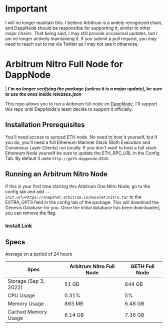 # Important
I will no longer maintain this. I believe Arbitrum is a widely recognized chain, and DappNode should be responsible for supporting it, similar to other major chains. That being said, I may still provide occasional updates, but I am no longer actively maintaining it. If you submit a pull request, you may need to reach out to me via Twitter as I may not see it otherwise.

# Arbitrum Nitro Full Node for DappNode
| ***I'm no longer verifying the package (unless it is a major update), be sure to use the ones inside releases.json***

This repo allows you to run a Aribtrum full node on [DappNode](https://twitter.com/dappnode). I'll support this repo until DappNode's team decide to support it officially. 

## Installation Prerequisites

You'll need access to synced ETH node. No need to host it yourself, but if you do, you'll need a full Ethereum Mainnet Stack (Both Execution and Consensus Layer Clients) run locally.
If you don't want to host a full stack Ethereum Node yourself be sure to update the ETH_RPC_URL in the Config Tab. By default it uses `http://geth.dappnode:8545`.

## Running an Arbitrum Nitro Node

If this is your first time starting this Arbitrum One Nitro Node, go to the config tab and add `--init.url=https://snapshot.arbitrum.io/mainnet/nitro.tar` to the EXTRA_OPTS field in the config tab of the package.
This will download the Genesis Database for you.
Once the initial database has been downloaded, you can remove the flag.

### [Install Link](http://my.dappnode/#/installer/arbitrum-nitro.public.dappnode.eth)

## Specs

Average on a period of 24 hours

| Spec | Arbitrum Nitro Full Node | GETH Full Node |
|--|--|--|
| Storage (Sep 3, 2022) | 51 GB | 644 GB|
| CPU Usage | 0.31% | 5% |
| Memory Usage | 893 MB | 6.48 GB |
| Cached Memory Usage | 6.14 GB | 7.36 GB
